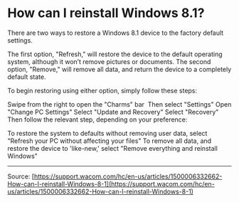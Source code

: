 # How can I reinstall Windows 8.1?

There are two ways to restore a Windows 8.1 device to the factory default settings.

The first option, "Refresh," will restore the device to the default operating system, although it won’t remove pictures or documents.
The second option, "Remove," will remove all data, and return the device to a completely default state.



To begin restoring using either option, simply follow these steps:

Swipe from the right to open the "Charms" bar 
Then select "Settings"
Open "Change PC Settings"
Select "Update and Recovery"
Select "Recovery"
Then follow the relevant step, depending on your preference:


To restore the system to defaults without removing user data, select "Refresh your PC without affecting your files"
To remove all data, and restore the device to 'like-new,' select "Remove everything and reinstall Windows"

---
Source: [https://support.wacom.com/hc/en-us/articles/1500006332662-How-can-I-reinstall-Windows-8-1](https://support.wacom.com/hc/en-us/articles/1500006332662-How-can-I-reinstall-Windows-8-1)
